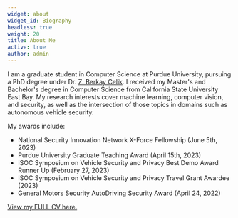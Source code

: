 ```yaml
---
widget: about
widget_id: Biography
headless: true
weight: 20
title: About Me
active: true
author: admin
---
```

I am a graduate student in Computer Science at Purdue University, pursuing a PhD degree under Dr. [Z. Berkay Celik](https://beerkay.github.io/).  I received my Master's and Bachelor's degree in Computer Science from California State University East Bay.  My research interests cover machine learning, computer vision, and security, as well as the intersection of those topics in domains such as autonomous vehicle security.


My awards include:

-  National Security Innovation Network X-Force Fellowship (June 5th, 2023)
-  Purdue University Graduate Teaching Award (April 15th, 2023)
-  ISOC Symposium on Vehicle Security and Privacy Best Demo Award Runner Up (February 27, 2023)
-  ISOC Symposium on Vehicle Security and Privacy Travel Grant Awardee (2023)
-  General Motors Security AutoDriving Security Award (April 24, 2022)

[View my FULL CV here.](assets/media/raymond_muller_cv.pdf)
